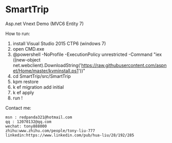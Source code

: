 # SmartTrip
Asp.net Vnext Demo (MVC6 Entity 7)

How to run:

1. install Visual Studio 2015 CTP6 (windows 7)
2. open CMD.exe
3. @powershell -NoProfile -ExecutionPolicy unrestricted -Command "iex ((new-object net.webclient).DownloadString('https://raw.githubusercontent.com/aspnet/Home/master/kvminstall.ps1'))"
4. cd SmartTrip/src/SmartTrip
5. kpm restore
6. k ef migration add initial
7. k ef apply
8. run !

Contact me:

    msn : redpanda321@hotmail.com
    qq : 12070132@qq.com
    wechat: tony888000
    zhihu:www.zhihu.com/people/tony-liu-777
    linkedin:https://www.linkedin.com/pub/hua-liu/28/192/285
 
